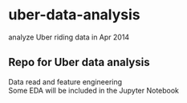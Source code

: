 # uber-data-analysis
analyze Uber riding data in Apr 2014

## Repo for Uber data analysis
Data read and feature engineering  
Some EDA will be included in the Jupyter Notebook
